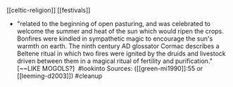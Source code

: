 [[celtic-religion]]
[[festivals]]




- "related to the beginning of open pasturing, and was celebrated to welcome the summer and heat of the sun which would ripen the crops. Bonfires were kindled in sympathetic magic to encourage the sun's warmth on earth. The ninth century AD glossator Cormac describes a Beltene ritual in which two fires were ignited by the druids and livestock driven between them in a magical ritual of fertility and purification." [~~LIKE MOGOLS?]   #lookinto  Sources: ([[green-mi1990]]:55 or [[leeming-d2003]]) #cleanup 